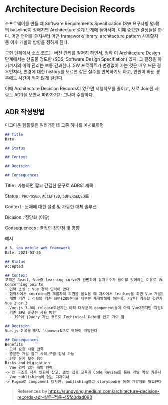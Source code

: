 # Architecture Decision Records
소프트웨어를 만들 떄 Software Requirements Specification (SW 요구사항 명세)의 baseline이 정해지면 Architecture 설계 단계에 들어서며, 이떄 중요한 결정들을 한다.
어떤 언어를 쓸지부터 어떤 framework/library, architecture pattern 사용할지 등 이후 개발의 방향을 정하게 된다.

구현 단계에서 소스 코드는 버전 관리를 철저히 하면서, 정작 이 Architecture Design 단계에서는 산출물 정도만 (SDS, Software Design Specifiation) 있지, 그 결정을 하기까지의 이력 관리는 보통 간과한다.
SW 프로젝트가 변경없이 가는 것은 매우 드문 경우인지라, 변경에 대한 history를 모르면 같은 실수를 반복하기도 하고, 인원이 바뀐 경우에도 시간이 적지 않게 걸린다.

이때 Architecture Decision Records이 있으면 시행착오를 줄이고, 새로 Join한 사람도 ADR을 보면서 따라가기가 그나마 수월하다.

## ADR 작성방법
마크다운 템플릿은 여러개인데 그중 하나를 예시로하면

```md
## Title
Date

## Status

## Context

## Decision

## Consequences
```

Title : 가능하면 짧고 간결한 문구로 ADR의 제목

Status : `PROPOSED`, `ACCEPTED`, `SUPERSEDED`로 

Context : 문제에 대한 설명 및 가능한 대체 솔루션

Dicision : 정당화 (이유)

Consequences : 결정의 장단점 및 영향

예시
```md
# 3. spa mobile web framework
Date: 2021-03-26

## Status
Accepted

## Context
고객은 React, Vue중 learning curve가 완만하여 유지보수가 용이할 것이라는 이유로 Vue 선호
Concerning points
- 인력 소싱 : Vue 경력 인력이 없다
- 협력사에서 sourcing된 개발자의 의견을 물었을 때 자사에서 leading을 하면 Vue 개발을 배우며 할 수 있다는 답변
- 개발 기간 : 리브의 기존 화면(200본)을 대부분 재개발해야 하는데, 기간내 가능할 것인가?
Vue 2 or 3
- Vue.js 3.0이 release되었지만 아직 대부분의 component들이 아직 Vue2까지만 지원하여, 2021 말까지 Vue3로 가는 것은 위험하다
- 기존 SPA 솔루션 사용 방안
  - JSP와 jQuery 기반 코드로 Techinical Debt를 안고 가야 함

## Decision
Vue.js 2.0을 SPA framework으로 택하여 개발한다

## Consequences
Benefits
- 고객 요청 사항 만족
- 충분한 개발 참고 사례 구글 검색 가능
- 향후 유지 보수 용이
Risks and Migigation
- Vue 경력 없는 개발 인력
-> 큰 구조를 자사 인원이 잡고, 초반 집중 교육과 Code Review를 통해 개발 역량 키운다
- Vue publishing이 없는 디자이너
-> Figma로 component 디자인, publishing하고 storybook을 통해 개발자와 협업한다
```

> References by https://sungyong.medium.com/architecture-decision-records-adr-실무-적용-45fc0dad090
